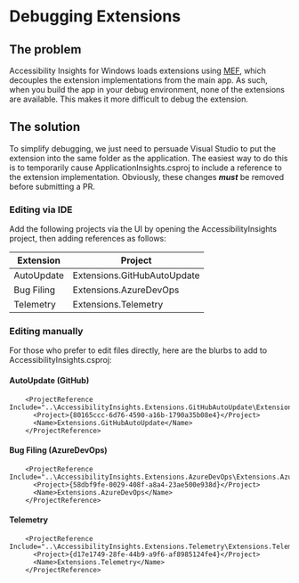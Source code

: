 # Debugging Extensions

## The problem
Accessibility Insights for Windows loads extensions using [MEF](https://docs.microsoft.com/en-us/dotnet/framework/mef/), which decouples the extension implementations from the main app. As such, when you build the app in your debug environment, none of the extensions are available. This makes it more difficult to debug the extension. 

## The solution
To simplify debugging, we just need to persuade Visual Studio to put the extension into the same folder as the application. The easiest way to do this is to temporarily cause ApplicationInsights.csproj to include a reference to the extension implementation. Obviously, these changes ***must*** be removed before submitting a PR.

### Editing via IDE
Add the following projects via the UI by opening the AccessibilityInsights project, then adding references as follows:

Extension | Project
--- | ---
AutoUpdate | Extensions.GitHubAutoUpdate
Bug Filing | Extensions.AzureDevOps
Telemetry | Extensions.Telemetry

### Editing manually
For those who prefer to edit files directly, here are the blurbs to add to AccessibilityInsights.csproj:

#### AutoUpdate (GitHub)
```
    <ProjectReference Include="..\AccessibilityInsights.Extensions.GitHubAutoUpdate\Extensions.GitHubAutoUpdate.csproj">
      <Project>{80165ccc-6d76-4590-a16b-1790a35b08e4}</Project>
      <Name>Extensions.GitHubAutoUpdate</Name>
    </ProjectReference>
```

#### Bug Filing (AzureDevOps)
```
    <ProjectReference Include="..\AccessibilityInsights.Extensions.AzureDevOps\Extensions.AzureDevOps.csproj">
      <Project>{58dbf9fe-0029-408f-a8a4-23ae500e938d}</Project>
      <Name>Extensions.AzureDevOps</Name>
    </ProjectReference>
```

#### Telemetry
```
    <ProjectReference Include="..\AccessibilityInsights.Extensions.Telemetry\Extensions.Telemetry.csproj">
      <Project>{d17e1749-28fe-44b9-a9f6-af8985124fe4}</Project>
      <Name>Extensions.Telemetry</Name>
    </ProjectReference>
```